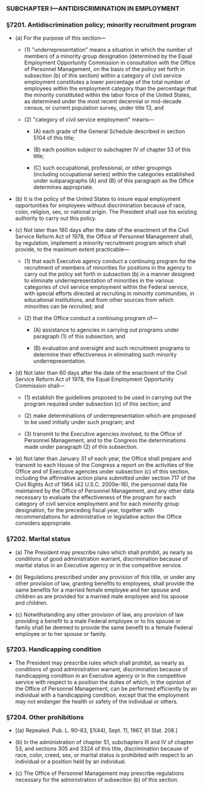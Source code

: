 ### SUBCHAPTER I—ANTIDISCRIMINATION IN EMPLOYMENT

### §7201. Antidiscrimination policy; minority recruitment program
* (a) For the purpose of this section—

  * (1) "underrepresentation" means a situation in which the number of members of a minority group designation (determined by the Equal Employment Opportunity Commission in consultation with the Office of Personnel Management, on the basis of the policy set forth in subsection (b) of this section) within a category of civil service employment constitutes a lower percentage of the total number of employees within the employment category than the percentage that the minority constituted within the labor force of the United States, as determined under the most recent decennial or mid-decade census, or current population survey, under title 13, and

  * (2) "category of civil service employment" means—

    * (A) each grade of the General Schedule described in section 5104 of this title;

    * (B) each position subject to subchapter IV of chapter 53 of this title;

    * (C) such occupational, professional, or other groupings (including occupational series) within the categories established under subparagraphs (A) and (B) of this paragraph as the Office determines appropriate.


* (b) It is the policy of the United States to insure equal employment opportunities for employees without discrimination because of race, color, religion, sex, or national origin. The President shall use his existing authority to carry out this policy.

* (c) Not later than 180 days after the date of the enactment of the Civil Service Reform Act of 1978, the Office of Personnel Management shall, by regulation, implement a minority recruitment program which shall provide, to the maximum extent practicable—

  * (1) that each Executive agency conduct a continuing program for the recruitment of members of minorities for positions in the agency to carry out the policy set forth in subsection (b) in a manner designed to eliminate underrepresentation of minorities in the various categories of civil service employment within the Federal service, with special efforts directed at recruiting in minority communities, in educational institutions, and from other sources from which minorities can be recruited; and

  * (2) that the Office conduct a continuing program of—

    * (A) assistance to agencies in carrying out programs under paragraph (1) of this subsection, and

    * (B) evaluation and oversight and such recruitment programs to determine their effectiveness in eliminating such minority underrepresentation.


* (d) Not later than 60 days after the date of the enactment of the Civil Service Reform Act of 1978, the Equal Employment Opportunity Commission shall—

  * (1) establish the guidelines proposed to be used in carrying out the program required under subsection (c) of this section; and

  * (2) make determinations of underrepresentation which are proposed to be used initially under such program; and

  * (3) transmit to the Executive agencies involved, to the Office of Personnel Management, and to the Congress the determinations made under paragraph (2) of this subsection.


* (e) Not later than January 31 of each year, the Office shall prepare and transmit to each House of the Congress a report on the activities of the Office and of Executive agencies under subsection (c) of this section, including the affirmative action plans submitted under section 717 of the Civil Rights Act of 1964 (42 U.S.C. 2000e–16), the personnel data file maintained by the Office of Personnel Management, and any other data necessary to evaluate the effectiveness of the program for each category of civil service employment and for each minority group designation, for the preceding fiscal year, together with recommendations for administrative or legislative action the Office considers appropriate.

### §7202. Marital status
* (a) The President may prescribe rules which shall prohibit, as nearly as conditions of good administration warrant, discrimination because of marital status in an Executive agency or in the competitive service.

* (b) Regulations prescribed under any provision of this title, or under any other provision of law, granting benefits to employees, shall provide the same benefits for a married female employee and her spouse and children as are provided for a married male employee and his spouse and children.

* (c) Notwithstanding any other provision of law, any provision of law providing a benefit to a male Federal employee or to his spouse or family shall be deemed to provide the same benefit to a female Federal employee or to her spouse or family.

### §7203. Handicapping condition
* The President may prescribe rules which shall prohibit, as nearly as conditions of good administration warrant, discrimination because of handicapping condition in an Executive agency or in the competitive service with respect to a position the duties of which, in the opinion of the Office of Personnel Management, can be performed efficiently by an individual with a handicapping condition, except that the employment may not endanger the health or safety of the individual or others.

### §7204. Other prohibitions
* [(a) Repealed. Pub. L. 90–83, §1(44), Sept. 11, 1967, 81 Stat. 208.]

* (b) In the administration of chapter 51, subchapters III and IV of chapter 53, and sections 305 and 3324 of this title, discrimination because of race, color, creed, sex, or marital status is prohibited with respect to an individual or a position held by an individual.

* (c) The Office of Personnel Management may prescribe regulations necessary for the administration of subsection (b) of this section.